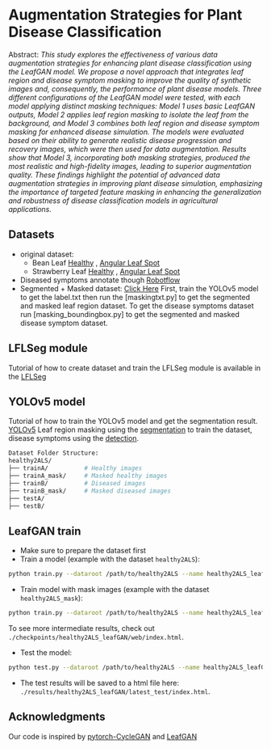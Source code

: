 
# Augmentation Strategies for Plant Disease Classification

Abstract: *This study explores the effectiveness of various data augmentation strategies for enhancing plant disease classification using the LeafGAN model. We propose a novel approach that integrates leaf region and disease symptom masking to improve the quality of synthetic images and, consequently, the performance of plant disease models. Three different configurations of the LeafGAN model were tested, with each model applying distinct masking techniques: Model 1 uses basic LeafGAN outputs, Model 2 applies leaf region masking to isolate the leaf from the background, and Model 3 combines both leaf region and disease symptom masking for enhanced disease simulation. The models were evaluated based on their ability to generate realistic disease progression and recovery images, which were then used for data augmentation. Results show that Model 3, incorporating both masking strategies, produced the most realistic and high-fidelity images, leading to superior augmentation quality. These findings highlight the potential of advanced data augmentation strategies in improving plant disease simulation, emphasizing the importance of targeted feature masking in enhancing the generalization and robustness of disease classification models in agricultural applications.*

## Datasets
- original dataset:
    - Bean Leaf  [Healthy](https://www.kaggle.com/datasets/therealoise/bean-disease-dataset) ,
                 [Angular Leaf Spot](https://www.kaggle.com/datasets/therealoise/bean-disease-dataset)
    - Strawberry Leaf [Healthy](https://universe.roboflow.com/university-of-cordilleras/strawberryleafdisease-no-other/browse?queryText=class%3ALeafSpot&pageSize=50&startingIndex=0&browseQuery=true) , 
                      [Angular Leaf Spot](https://www.kaggle.com/datasets/caozhihao/strawberry-disease-data)
- Diseased symptoms annotate though [Robotflow](https://app.roboflow.com/yolov5plantdoc/disease-region/browse?queryText=&pageSize=50&startingIndex=0&browseQuery=true)
- Segmented + Masked dataset: [Click Here](https://drive.google.com/drive/folders/1wKFDDZOx-tbPDjsfV8Y9Txnqql6hGb6L?usp=drive_link)
  First, train the YOLOv5 model to get the label.txt then run the [maskingtxt.py] to get the segmented and masked leaf region dataset. To get the disease symptoms dataset run [masking_boundingbox.py] to get the segmented and masked disease symptom dataset.

## LFLSeg module
Tutorial of how to create dataset and train the LFLSeg module is available in the [LFLSeg](https://github.com/IyatomiLab/LeafGAN/tree/master/LFLSeg)

## YOLOv5 model
Tutorial of how to train the YOLOv5 model and get the segmentation result. [YOLOv5](https://github.com/ultralytics/yolov5)
Leaf region masking using the [segmentation](https://github.com/ultralytics/yolov5?tab=readme-ov-file#%EF%B8%8F-segmentation) to train the dataset, disease symptoms using the [detection](https://github.com/ultralytics/yolov5?tab=readme-ov-file#-documentation).
```bash
Dataset Folder Structure:
healthy2ALS/
├── trainA/          # Healthy images
├── trainA_mask/     # Masked healthy images
├── trainB/          # Diseased images
├── trainB_mask/     # Masked diseased images
├── testA/
├── testB/

```

## LeafGAN train
- Make sure to prepare the dataset first
- Train a model (example with the dataset `healthy2ALS`):
```bash
python train.py --dataroot /path/to/healthy2ALS --name healthy2ALS_leafGAN(any name you want) --model leaf_gan 
```
- Train model with mask images (example with the dataset `healthy2ALS_mask`):
```bash
python train.py --dataroot /path/to/healthy2ALS --name healthy2ALS_leafGAN --model leaf_gan --dataset_mode unaligned_masked
```
To see more intermediate results, check out `./checkpoints/healthy2ALS_leafGAN/web/index.html`.
- Test the model:
```bash
python test.py --dataroot /path/to/healthy2ALS --name healthy2ALS_leafGAN --model leaf_gan
```
- The test results will be saved to a html file here: `./results/healthy2ALS_leafGAN/latest_test/index.html`.

## Acknowledgments
Our code is inspired by [pytorch-CycleGAN](https://github.com/junyanz/pytorch-CycleGAN-and-pix2pix) and [LeafGAN](https://github.com/IyatomiLab/LeafGAN)
